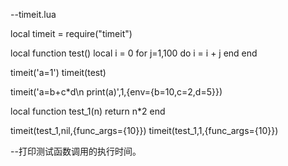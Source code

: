 --timeit.lua

local timeit = require("timeit")

local function test()
	local i = 0
	for j=1,100 do
		i = i + j
	end
end

timeit('a=1')
timeit(test)

timeit('a=b+c*d\n print(a)',1,{env={b=10,c=2,d=5}})

local function test_1(n)
	return n*2
end

timeit(test_1,nil,{func_args={10}})
timeit(test_1,1,{func_args={10}})


--打印测试函数调用的执行时间。